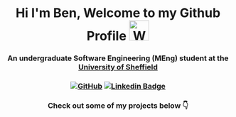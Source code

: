 <div align="center" dir="auto">
  
<h1>
Hi I'm Ben, Welcome to my Github Profile <img src="https://raw.githubusercontent.com/nixin72/nixin72/master/wave.gif" alt="Waving hand animated gif" height="45" style="max-width: 100%; display: inline-block;" data-target="animated-image.originalImage">
</h1>

<h3>
An undergraduate Software Engineering (MEng) student at the <a href="https://www.sheffield.ac.uk/" rel="nofollow">University of Sheffield</a>
<h3>
  
[![GitHub](https://img.shields.io/badge/GitHub-12100E?style=for-the-badge&logo=github&logoColor=white)](https://github.com/bentindal)
  [![Linkedin Badge](https://img.shields.io/badge/Linkedin-0077B5?style=for-the-badge&logo=linkedin&logoColor=white)](https://www.linkedin.com/in/ben-tindal-8176a9177/)
  
  
<h3> Check out some of my projects below 👇 </h3>

</div>
